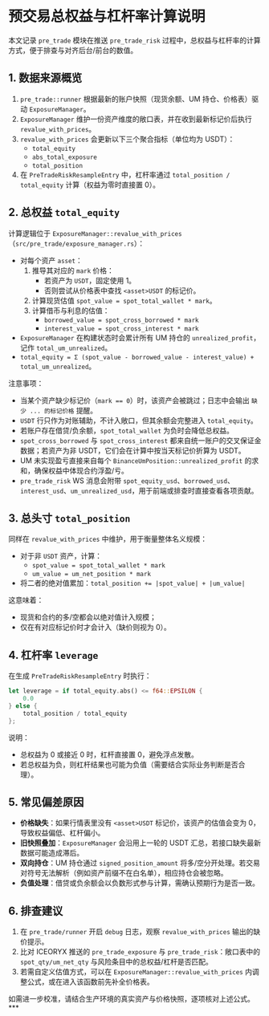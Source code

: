 # 预交易总权益与杠杆率计算说明

本文记录 `pre_trade` 模块在推送 `pre_trade_risk` 过程中，总权益与杠杆率的计算方式，便于排查与对齐后台/前台的数值。

## 1. 数据来源概览

1. `pre_trade::runner` 根据最新的账户快照（现货余额、UM 持仓、价格表）驱动 `ExposureManager`。
2. `ExposureManager` 维护一份资产维度的敞口表，并在收到最新标记价后执行 `revalue_with_prices`。
3. `revalue_with_prices` 会更新以下三个聚合指标（单位均为 USDT）：
   - `total_equity`
   - `abs_total_exposure`
   - `total_position`
4. 在 `PreTradeRiskResampleEntry` 中，杠杆率通过 `total_position / total_equity` 计算（权益为零时直接置 0）。

## 2. 总权益 `total_equity`

计算逻辑位于 `ExposureManager::revalue_with_prices`（`src/pre_trade/exposure_manager.rs`）：

- 对每个资产 `asset`：
  1. 推导其对应的 `mark` 价格：
     - 若资产为 `USDT`，固定使用 1。
     - 否则尝试从价格表中查找 `<asset>USDT` 的标记价。
  2. 计算现货估值 `spot_value = spot_total_wallet * mark`。
  3. 计算借币与利息的估值：
     - `borrowed_value = spot_cross_borrowed * mark`
     - `interest_value = spot_cross_interest * mark`
- `ExposureManager` 在构建状态时会累计所有 UM 持仓的 `unrealized_profit`，记作 `total_um_unrealized`。
- `total_equity = Σ (spot_value - borrowed_value - interest_value) + total_um_unrealized`。

注意事项：
- 当某个资产缺少标记价（`mark == 0`）时，该资产会被跳过；日志中会输出 `缺少 ... 的标记价格` 提醒。
- `USDT` 行只作为对账辅助，不计入敞口，但其余额会完整进入 `total_equity`。
- 若账户存在借贷/负余额，`spot_total_wallet` 为负时会降低总权益。
- `spot_cross_borrowed` 与 `spot_cross_interest` 都来自统一账户的交叉保证金数据；若资产为非 USDT，它们会在计算中按当天标记价折算为 USDT。
- UM 未实现盈亏直接来自每个 `BinanceUmPosition::unrealized_profit` 的求和，确保权益中体现合约浮盈/亏。
- `pre_trade_risk` WS 消息会附带 `spot_equity_usd`、`borrowed_usd`、`interest_usd`、`um_unrealized_usd`，用于前端或排查时直接查看各项贡献。

## 3. 总头寸 `total_position`

同样在 `revalue_with_prices` 中维护，用于衡量整体名义规模：

- 对于非 `USDT` 资产，计算：
  - `spot_value = spot_total_wallet * mark`
  - `um_value = um_net_position * mark`
- 将二者的绝对值累加：`total_position += |spot_value| + |um_value|`

这意味着：
- 现货和合约的多/空都会以绝对值计入规模；
- 仅在有对应标记价时才会计入（缺价则视为 0）。

## 4. 杠杆率 `leverage`

在生成 `PreTradeRiskResampleEntry` 时执行：

```rust
let leverage = if total_equity.abs() <= f64::EPSILON {
    0.0
} else {
    total_position / total_equity
};
```

说明：
- 总权益为 0 或接近 0 时，杠杆直接置 0，避免浮点发散。
- 若总权益为负，则杠杆结果也可能为负值（需要结合实际业务判断是否合理）。

## 5. 常见偏差原因

- **价格缺失**：如果行情表里没有 `<asset>USDT` 标记价，该资产的估值会变为 0，导致权益偏低、杠杆偏小。
- **旧快照叠加**：`ExposureManager` 会沿用上一轮的 USDT 汇总，若接口缺失最新数据可能造成滞后。
- **双向持仓**：UM 持仓通过 `signed_position_amount` 将多/空分开处理。若交易对符号无法解析（例如资产前缀不在白名单），相应持仓会被忽略。
- **负值处理**：借贷或负余额会以负数形式参与计算，需确认预期行为是否一致。

## 6. 排查建议

1. 在 `pre_trade/runner` 开启 `debug` 日志，观察 `revalue_with_prices` 输出的缺价提示。
2. 比对 ICEORYX 推送的 `pre_trade_exposure` 与 `pre_trade_risk`：敞口表中的 `spot_qty/um_net_qty` 与风险条目中的总权益/杠杆是否匹配。
3. 若需自定义估值方式，可以在 `ExposureManager::revalue_with_prices` 内调整公式，或在进入该函数前先补全价格表。

如需进一步校准，请结合生产环境的真实资产与价格快照，逐项核对上述公式。***
